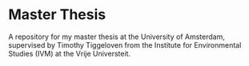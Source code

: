 # Master Thesis

A repository for my master thesis at the University of Amsterdam, supervised by Timothy Tiggeloven from the Institute for Environmental Studies (IVM) at the Vrije Universteit.
